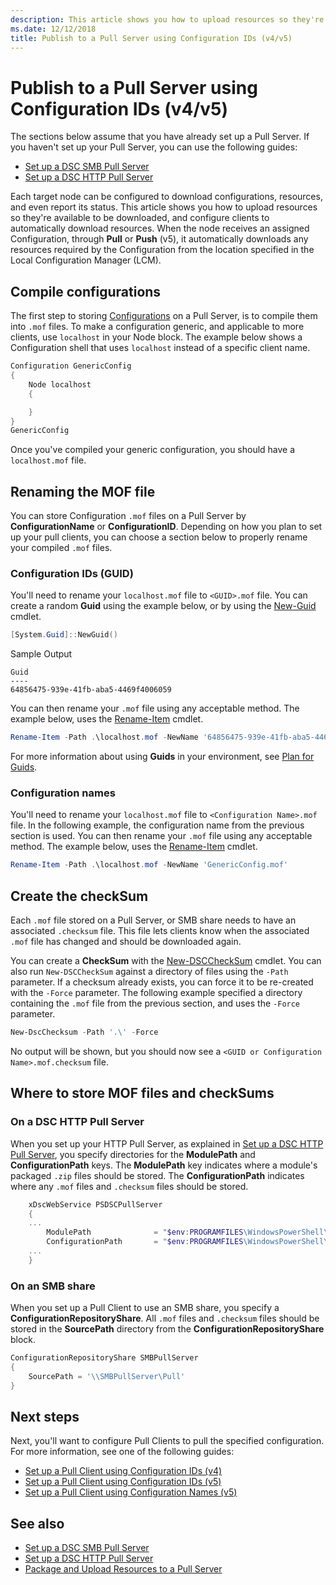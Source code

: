 ```yaml
---
description: This article shows you how to upload resources so they're available to be downloaded, and configure clients to automatically download resources.
ms.date: 12/12/2018
title: Publish to a Pull Server using Configuration IDs (v4/v5)
---
```


# Publish to a Pull Server using Configuration IDs (v4/v5)

The sections below assume that you have already set up a Pull Server. If you haven't set up your
Pull Server, you can use the following guides:

- [Set up a DSC SMB Pull Server](pullServerSmb.md)
- [Set up a DSC HTTP Pull Server](pullServer.md)

Each target node can be configured to download configurations, resources, and even report its
status. This article shows you how to upload resources so they're available to be downloaded, and
configure clients to automatically download resources. When the node receives an assigned
Configuration, through **Pull** or **Push** (v5), it automatically downloads any resources required
by the Configuration from the location specified in the Local Configuration Manager (LCM).

## Compile configurations

The first step to storing [Configurations](../configurations/configurations.md) on a Pull Server, is
to compile them into `.mof` files. To make a configuration generic, and applicable to more clients,
use `localhost` in your Node block. The example below shows a Configuration shell that uses
`localhost` instead of a specific client name.

```powershell
Configuration GenericConfig
{
    Node localhost
    {

    }
}
GenericConfig
```

Once you've compiled your generic configuration, you should have a `localhost.mof` file.

## Renaming the MOF file

You can store Configuration `.mof` files on a Pull Server by **ConfigurationName** or
**ConfigurationID**. Depending on how you plan to set up your pull clients, you can choose a section
below to properly rename your compiled `.mof` files.

### Configuration IDs (GUID)

You'll need to rename your `localhost.mof` file to `<GUID>.mof` file. You can create a random
**Guid** using the example below, or by using the [New-Guid](/powershell/module/microsoft.powershell.utility/new-guid)
cmdlet.

```powershell
[System.Guid]::NewGuid()
```

Sample Output

```Output
Guid
----
64856475-939e-41fb-aba5-4469f4006059
```

You can then rename your `.mof` file using any acceptable method. The example below, uses the [Rename-Item](/powershell/module/microsoft.powershell.management/rename-item)
cmdlet.

```powershell
Rename-Item -Path .\localhost.mof -NewName '64856475-939e-41fb-aba5-4469f4006059.mof'
```

For more information about using **Guids** in your environment, see [Plan for Guids](secureServer.md#guids).

### Configuration names

You'll need to rename your `localhost.mof` file to `<Configuration Name>.mof` file. In the following
example, the configuration name from the previous section is used. You can then rename your `.mof`
file using any acceptable method. The example below, uses the [Rename-Item](/powershell/module/microsoft.powershell.management/rename-item)
cmdlet.

```powershell
Rename-Item -Path .\localhost.mof -NewName 'GenericConfig.mof'
```

## Create the checkSum

Each `.mof` file stored on a Pull Server, or SMB share needs to have an associated `.checksum` file.
This file lets clients know when the associated `.mof` file has changed and should be downloaded
again.

You can create a **CheckSum** with the [New-DSCCheckSum](/powershell/module/psdesiredstateconfiguration/new-dscchecksum)
cmdlet. You can also run `New-DSCCheckSum` against a directory of files using the `-Path` parameter.
If a checksum already exists, you can force it to be re-created with the `-Force` parameter. The
following example specified a directory containing the `.mof` file from the previous section, and
uses the `-Force` parameter.

```powershell
New-DscChecksum -Path '.\' -Force
```

No output will be shown, but you should now see a `<GUID or Configuration Name>.mof.checksum` file.

## Where to store MOF files and checkSums

### On a DSC HTTP Pull Server

When you set up your HTTP Pull Server, as explained in [Set up a DSC HTTP Pull Server](pullServer.md),
you specify directories for the **ModulePath** and **ConfigurationPath** keys. The **ModulePath**
key indicates where a module's packaged `.zip` files should be stored. The **ConfigurationPath**
indicates where any `.mof` files and `.checksum` files should be stored.

```powershell
    xDscWebService PSDSCPullServer
    {
    ...
        ModulePath              = "$env:PROGRAMFILES\WindowsPowerShell\DscService\Modules"
        ConfigurationPath       = "$env:PROGRAMFILES\WindowsPowerShell\DscService\Configuration"
    ...
    }

```

### On an SMB share

When you set up a Pull Client to use an SMB share, you specify a **ConfigurationRepositoryShare**.
All `.mof` files and `.checksum` files should be stored in the **SourcePath** directory from the
**ConfigurationRepositoryShare** block.

```powershell
ConfigurationRepositoryShare SMBPullServer
{
    SourcePath = '\\SMBPullServer\Pull'
}
```

## Next steps

Next, you'll want to configure Pull Clients to pull the specified configuration. For more
information, see one of the following guides:

- [Set up a Pull Client using Configuration IDs (v4)](pullClientConfigId4.md)
- [Set up a Pull Client using Configuration IDs (v5)](pullClientConfigId.md)
- [Set up a Pull Client using Configuration Names (v5)](pullClientConfigNames.md)

## See also

- [Set up a DSC SMB Pull Server](pullServerSmb.md)
- [Set up a DSC HTTP Pull Server](pullServer.md)
- [Package and Upload Resources to a Pull Server](package-upload-resources.md)
